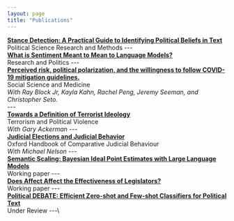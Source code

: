 ```yaml
---
layout: page
title: "Publications"
---
```


[**Stance Detection: A Practical Guide to Identifying Political Beliefs in Text**](https://arxiv.org/pdf/2305.01723.pdf)  
Political Science Research and Methods
---\
[**What is Sentiment Meant to Mean to Language Models?**](https://arxiv.org/pdf/2405.02454)  
Research and Politics
---\
[**Perceived risk, political polarization, and the willingness to follow COVID-19 mitigation guidelines.**](https://www.sciencedirect.com/science/article/pii/S0277953622003975)  
Social Science and Medicine  
*With Ray Block Jr, Kayla Kahn, Rachel Peng, Jeremy Seeman, and Christopher Seto.*  
---\
[**Towards a Definition of Terrorist Ideology**](https://www.tandfonline.com/doi/abs/10.1080/09546553.2019.1599862)  
Terrorism and Political Violence  
*With Gary Ackerman*
---\
[**Judicial Elections and Judicial Behavior**](https://static1.squarespace.com/static/5f3ab7abbcc2a34965a59fe8/t/638a4348c77dbf746dc292a6/1670005576956/20Nelson.pdf)  
Oxford Handbook of Comparative Judicial Behaviour  
*With Michael Nelson*
---\
[**Semantic Scaling: Bayesian Ideal Point Estimates with Large Language Models**](https://arxiv.org/pdf/2405.02472)  
Working paper
---\
[**Does Affect Affect the Effectiveness of Legislators?**](https://drive.google.com/file/d/11R2Fbp8U53FEUZAhr3JHahLS71oBa989/view?usp=share_link)  
Working paper
---\
[**Political DEBATE: Efficient Zero-shot and Few-shot Classifiers for Political Text**](https://arxiv.org/pdf/2409.02078)  
Under Review
---\